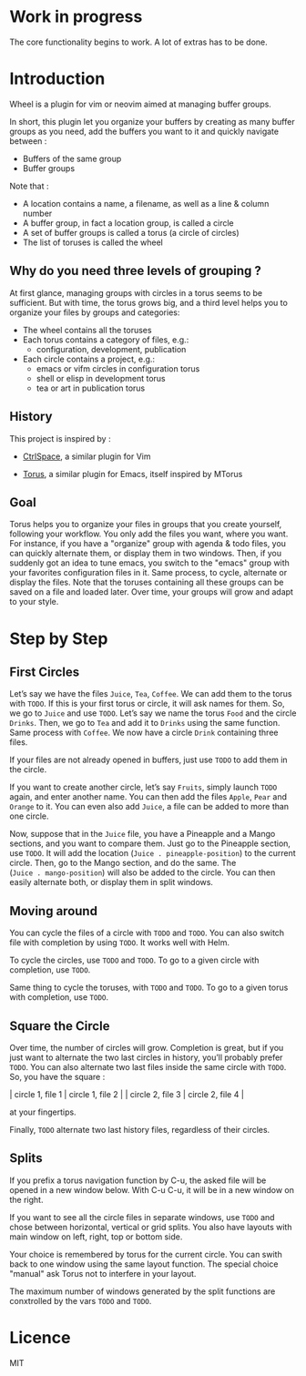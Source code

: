 <!-- vim: set filetype=markdown: -->

# Work in progress

The core functionality begins to work. A lot of extras has to be done.

# Introduction

Wheel is a plugin for vim or neovim aimed at managing buffer groups.

In short, this plugin let you organize your buffers by creating as
many buffer groups as you need, add the buffers you want to it and
quickly navigate between :

- Buffers of the same group
- Buffer groups

Note that :

- A location contains a name, a filename, as well as a line & column number
- A buffer group, in fact a location group, is called a circle
- A set of buffer groups is called a torus (a circle of circles)
- The list of toruses is called the wheel

## Why do you need three levels of grouping ?

At first glance, managing groups with circles in a torus seems to
be sufficient. But with time, the torus grows big, and a third level
helps you to organize your files by groups and categories:

  - The wheel contains all the toruses
  - Each torus contains a category of files, e.g.:
    + configuration, development, publication
  - Each circle contains a project, e.g.:
    + emacs or vifm circles in configuration torus
    + shell or elisp in development torus
    + tea or art in publication torus

## History

This project is inspired by :

- [CtrlSpace](https://github.com/vim-ctrlspace/vim-ctrlspace), a similar
plugin for Vim

- [Torus](https://github.com/chimay/torus), a similar plugin for Emacs,
itself inspired by MTorus

## Goal

Torus helps you to organize your files in groups that you create
yourself, following your workflow. You only add the files you want,
where you want. For instance, if you have a "organize" group with
agenda & todo files, you can quickly alternate them, or display them
in two windows. Then, if you suddenly got an idea to tune emacs, you
switch to the "emacs" group with your favorites configuration files in
it. Same process, to cycle, alternate or display the files. Note that
the toruses containing all these groups can be saved on a file and
loaded later. Over time, your groups will grow and adapt to your
style.

# Step by Step


## First Circles

Let’s say we have the files `Juice`, `Tea`, `Coffee`. We can add them
to the torus with `TODO`. If this is your first torus or
circle, it will ask names for them. So, we go to `Juice` and use
`TODO`. Let’s say we name the torus `Food` and the circle
`Drinks`. Then, we go to `Tea` and add it to `Drinks` using the same
function. Same process with `Coffee`. We now have a circle `Drink`
containing three files.

If your files are not already opened in buffers, just use
`TODO` to add them in the circle.

If you want to create another circle, let’s say `Fruits`, simply
launch `TODO` again, and enter another name. You can then
add the files `Apple`, `Pear` and `Orange` to it. You can even also
add `Juice`, a file can be added to more than one circle.

Now, suppose that in the `Juice` file, you have a Pineapple and a
Mango sections, and you want to compare them. Just go to the Pineapple
section, use `TODO`. It will add the location
(`Juice . pineapple-position`) to the current circle. Then, go to the
Mango section, and do the same. The (`Juice . mango-position`) will
also be added to the circle. You can then easily alternate both, or
display them in split windows.


## Moving around

You can cycle the files of a circle with `TODO` and
`TODO`. You can also switch file with completion by using
`TODO`. It works well with Helm.

To cycle the circles, use `TODO` and
`TODO`. To go to a given circle with completion, use
`TODO`.

Same thing to cycle the toruses, with `TODO` and
`TODO`. To go to a given torus with completion, use
`TODO`.


## Square the Circle

Over time, the number of circles will grow. Completion is great, but
if you just want to alternate the two last circles in history, you’ll
probably prefer `TODO`. You can
also alternate two last files inside the same circle with
`TODO`. So, you have the square :

| circle 1, file 1 | circle 1, file 2 |
| circle 2, file 3 | circle 2, file 4 |

at your fingertips.

Finally, `TODO` alternate two last history
files, regardless of their circles.


## Splits

If you prefix a torus navigation function by C-u, the asked file will
be opened in a new window below. With C-u C-u, it will be in a new
window on the right.

If you want to see all the circle files in separate windows, use
`TODO` and chose between horizontal, vertical or grid
splits. You also have layouts with main window on left, right, top or
bottom side.

Your choice is remembered by torus for the current circle. You can
swith back to one window using the same layout function. The special
choice "manual" ask Torus not to interfere in your layout.

The maximum number of windows generated by the split functions
are conxtrolled by the vars `TODO` and
`TODO`.

# Licence

MIT
